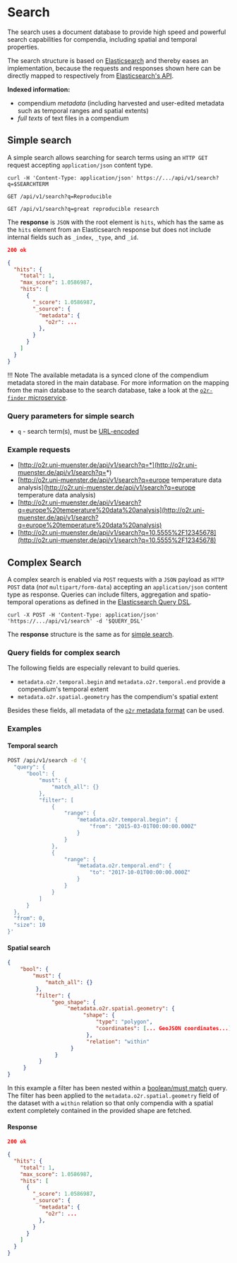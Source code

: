 # Search

The search uses a document database to provide high speed and powerful search capabilities for compendia, including spatial and temporal properties.

The search structure is based on [Elasticsearch](https://www.elastic.co/) and thereby eases an implementation, because the requests and responses shown here can be directly mapped to respectively from [Elasticsearch's API](https://www.elastic.co/guide/en/elasticsearch/reference/current/search.html).

**Indexed information:**

- compendium _metadata_ (including harvested and user-edited metadata such as temporal ranges and spatial extents)
- _full texts_ of text files in a compendium

## Simple search

A simple search allows searching for search terms using an `HTTP GET` request accepting `application/json` content type.

`curl -H 'Content-Type: application/json' https://.../api/v1/search?q=$SEARCHTERM`

`GET /api/v1/search?q=Reproducible`

`GET /api/v1/search?q=great reproducible research`

The **response** is `JSON` with the root element is `hits`, which has the same as the `hits` element from an Elasticsearch response but does not include internal fields such as `_index`, `_type`, and `_id`.

```json
200 ok

{
  "hits": {
    "total": 1,
    "max_score": 1.0586987,
    "hits": [
      {
        "_score": 1.0586987,
        "_source": {
          "metadata": {
            "o2r": ...
          },
        }
      }
    ]
  }
}
```

!!! Note
    The available metadata is a synced clone of the compendium metadata stored in the main database.
    For more information on the mapping from the main database to the search database, take a look at the [`o2r-finder` microservice](https://github.com/o2r-project/o2r-finder).

### Query parameters for simple search

- `q` - search term(s), must be [URL-encoded](https://en.wikipedia.org/wiki/Percent-encoding)

### Example requests

- [http://o2r.uni-muenster.de/api/v1/search?q=*](http://o2r.uni-muenster.de/api/v1/search?q=*)
- [http://o2r.uni-muenster.de/api/v1/search?q=europe temperature data analysis](http://o2r.uni-muenster.de/api/v1/search?q=europe temperature data analysis)
- [http://o2r.uni-muenster.de/api/v1/search?q=europe%20temperature%20data%20analysis](http://o2r.uni-muenster.de/api/v1/search?q=europe%20temperature%20data%20analysis)
- [http://o2r.uni-muenster.de/api/v1/search?q=10.5555%2F12345678](http://o2r.uni-muenster.de/api/v1/search?q=10.5555%2F12345678)

## Complex Search

A complex search is enabled via `POST` requests with a `JSON` payload as `HTTP POST` data (_not_ `multipart/form-data`) accepting an `application/json` content type as response.
Queries can include filters, aggregation and spatio-temporal operations as defined in the [Elasticsearch Query DSL](https://www.elastic.co/guide/en/elasticsearch/reference/current/query-dsl.html).

`curl -X POST -H 'Content-Type: application/json' 'https://.../api/v1/search' -d '$QUERY_DSL'`

The **response** structure is the same as for [simple search](#simple-search).

### Query fields  for complex search

The following fields are especially relevant to build queries.

- `metadata.o2r.temporal.begin` and `metadata.o2r.temporal.end` provide a compendium's temporal extent
- `metadata.o2r.spatial.geometry` has the compendium's spatial extent

Besides these fields, all metadata of the [`o2r` metadata format](compendium/metadata.md#metadata-formats) can be used.

### Examples

#### Temporal search

```bash
POST /api/v1/search -d '{
  "query": {
      "bool": {
          "must": {
              "match_all": {}
          },
          "filter": [
              {
                  "range": {
                      "metadata.o2r.temporal.begin": {
                          "from": "2015-03-01T00:00:00.000Z"
                      }
                  }
              },
              {
                  "range": {
                      "metadata.o2r.temporal.end": {
                          "to": "2017-10-01T00:00:00.000Z"
                      }
                  }
              }
          ]
      }
  },
  "from": 0,
  "size": 10
}'
```

#### Spatial search

```json
{
    "bool": {
        "must": {
            "match_all": {}
         },
         "filter": {
              "geo_shape": {
                   "metadata.o2r.spatial.geometry": {
                        "shape": {
                            "type": "polygon",
                            "coordinates": [... GeoJSON coordinates...]
                         },
                         "relation": "within"
                    }
               }
          }
     }
}
```

In this example a filter has been nested within a [boolean/must match](https://www.elastic.co/guide/en/elasticsearch/reference/current/query-dsl-bool-query.html) query.
The filter has been applied to the `metadata.o2r.spatial.geometry` field of the dataset with a `within` relation so that only compendia with a spatial extent completely contained in the provided shape are fetched.

#### Response

```json
200 ok

{
  "hits": {
    "total": 1,
    "max_score": 1.0586987,
    "hits": [
      {
        "_score": 1.0586987,
        "_source": {
          "metadata": {
            "o2r": ...
          },
        }
      }
    ]
  }
}
```

